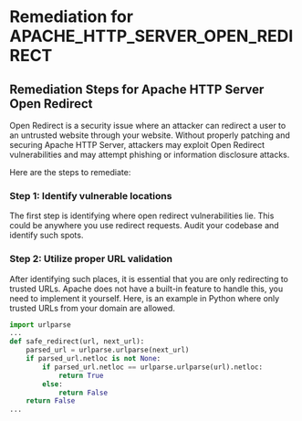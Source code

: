 # Remediation for APACHE_HTTP_SERVER_OPEN_REDIRECT

## Remediation Steps for Apache HTTP Server Open Redirect

Open Redirect is a security issue where an attacker can redirect a user to an untrusted website through your website. Without properly patching and securing Apache HTTP Server, attackers may exploit Open Redirect vulnerabilities and may attempt phishing or information disclosure attacks. 

Here are the steps to remediate:

### Step 1: Identify vulnerable locations
The first step is identifying where open redirect vulnerabilities lie. This could be anywhere you use redirect requests. Audit your codebase and identify such spots.

### Step 2: Utilize proper URL validation
After identifying such places, it is essential that you are only redirecting to trusted URLs. Apache does not have a built-in feature to handle this, you need to implement it yourself. Here, is an example in Python where only trusted URLs from your domain are allowed. 
```python
import urlparse
...
def safe_redirect(url, next_url):
    parsed_url = urlparse.urlparse(next_url)
    if parsed_url.netloc is not None:
        if parsed_url.netloc == urlparse.urlparse(url).netloc:
            return True
        else:
            return False
    return False
...
```
